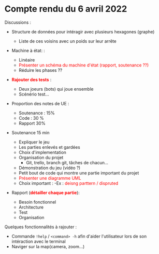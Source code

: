 # Compte rendu du 6 avril 2022

Discussions :
- Structure de données pour intéragir avec plusieurs hexagones (graphe)
    - Liste de ces voisins avec un poids sur leur arrête
- Machine à état: :
    - Linéaire
    - <span style="color:red">Présenter un schéma du machine d'état (rapport, soutenance ??)</span>
    - Réduire les phases ??
- <span style="color:red">**Rajouter des tests**</span> :
    - Deux joeurs (bots) qui joue ensemble
    - Scénério test...

- Proportion des notes de UE :
    - Soutenance : 15%
    - Code : 30 %
    - Rapport 30%

- Soutenance 15 min
    - Expliquer le jeu
    - Les parties enlevés et gardées
    - Choix d'implementation
    - Organisation du projet
        - Git, trello, branch git, tâches de chacun...
    - Démonstration du jeu (vidéo ?)
    - Petit bout de code qui montre une partie important du projet
    - <span style="color:red">Présenter une diagramme UML</span>
    - Choix important :
        -Ex : <span style="color:red">deisng parttern / dispruted</span>

- Rapport (<span style="color:red">**détailler chaque partie**</span>):
    - Besoin fonctionnel
    - Architecture
    - Test
    - Organisation


Quelques fonctionnalités à rajouter :
- Commande `!help` / `<command> -h` afin d'aider l'utilisateur lors de son intéraction avec le terminal
- Naviger sur la map(camera, zoom...)
